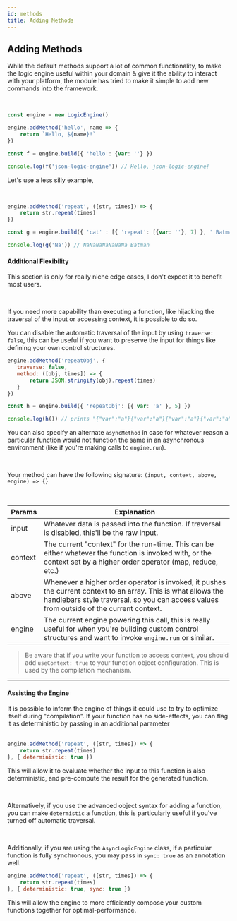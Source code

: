 ```yaml
---
id: methods
title: Adding Methods 
---
```


## Adding Methods

While the default methods support a lot of common functionality, to make the logic engine useful within your domain & give it the ability to interact with your platform, the module has tried to make it simple to add new commands into the framework.

<br/>


```js
const engine = new LogicEngine()

engine.addMethod('hello', name => {
    return `Hello, ${name}!`
})

const f = engine.build({ 'hello': {var: ''} })

console.log(f('json-logic-engine')) // Hello, json-logic-engine!
```

Let's use a less silly example,

<br/>


```js
engine.addMethod('repeat', ([str, times]) => {
    return str.repeat(times)
})

const g = engine.build({ 'cat' : [{ 'repeat': [{var: ''}, 7] }, ' Batman'] })

console.log(g('Na')) // NaNaNaNaNaNaNa Batman 
```



#### Additional Flexibility


This section is only for really niche edge cases, I don't expect it to benefit most users.

<br/>

If you need more capability than executing a function, like hijacking the traversal of the input or accessing context, it is possible to do so. 


You can disable the automatic traversal of the input by using `traverse: false`, this can be useful if you want to preserve the input for things like defining your own control structures.

```js
engine.addMethod('repeatObj', {
   traverse: false,
   method: ([obj, times]) => {
       return JSON.stringify(obj).repeat(times)
   }
})

const h = engine.build({ 'repeatObj': [{ var: 'a' }, 5] })

console.log(h()) // prints "{"var":"a"}{"var":"a"}{"var":"a"}{"var":"a"}{"var":"a"}"
```

You can also specify an alternate `asyncMethod` in case for whatever reason a particular function would not function the same in an asynchronous environment (like if you're making calls to `engine.run`).


<br/>


Your method can have the following signature:
`(input, context, above, engine) => {}`

<br/>


Params | Explanation
-- | --
input | Whatever data is passed into the function. If traversal is disabled, this'll be the raw input.
context | The current "context" for the run-time. This can be either whatever the function is invoked with, or the context set by a higher order operator (map, reduce, etc.)
above | Whenever a higher order operator is invoked, it pushes the current context to an array.  This is what allows the handlebars style traversal, so you can access values from outside of the current context.
engine | The current engine powering this call, this is really useful for when you're building custom control structures and want to invoke `engine.run` or similar.



> Be aware that if you write your function to access context, you should add `useContext: true` to your function object configuration. This is used by the compilation mechanism.

--- 

#### Assisting the Engine 

It is possible to inform the engine of things it could use to try to optimize itself during "compilation". If your function has no side-effects, you can flag it as deterministic by passing in an additional parameter <br/><br/>

```js
engine.addMethod('repeat', ([str, times]) => {
    return str.repeat(times)
}, { deterministic: true })
```

This will allow it to evaluate whether the input to this function is also deterministic, and pre-compute the result for the generated function.


<br/>

Alternatively, if you use the advanced object syntax for adding a function, you can make `determistic` a function, this is particularly useful if you've turned off automatic traversal.

<br/>

Additionally, if you are using the `AsyncLogicEngine` class, if a particular function is fully synchronous, you may pass in `sync: true` as an annotation well.


```js
engine.addMethod('repeat', ([str, times]) => {
    return str.repeat(times)
}, { deterministic: true, sync: true })
```

This will allow the engine to more efficiently compose your custom functions together for optimal-performance.
